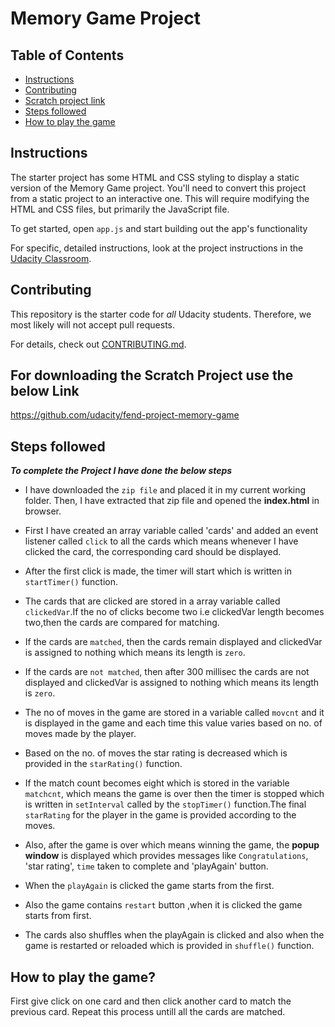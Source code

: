 # Memory Game Project

## Table of Contents

-   [Instructions](#instructions)
-   [Contributing](#contributing)
-   [Scratch project link](<#For-downloading-the-Scratch-Project-use-the-below- Link>)
-   [Steps followed](<#Steps-followed>)
-   [How to play the game](<#How-to-play-the-game?>)

## Instructions

The starter project has some HTML and CSS styling to display a static version of the Memory Game project. You'll need to convert this project from a static project to an interactive one. This will require modifying the HTML and CSS files, but primarily the JavaScript file.

To get started, open `app.js` and start building out the app's functionality

For specific, detailed instructions, look at the project instructions in the [Udacity Classroom](https://classroom.udacity.com/me).

## Contributing

This repository is the starter code for _all_ Udacity students. Therefore, we most likely will not accept pull requests.

For details, check out [CONTRIBUTING.md](CONTRIBUTING.md).

## For downloading the Scratch Project use the below Link

<https://github.com/udacity/fend-project-memory-game>

## Steps followed

 **_To complete the Project I have done the below steps_**

-   I have downloaded the `zip file` and placed it in my current working folder. Then, I have extracted that zip file and opened the **index.html** in browser.

-   First I have created an array variable called 'cards' and  added an event listener called `click` to all the cards which means  whenever I have clicked the card, the corresponding card should be displayed.

-   After the first click is made, the timer will start which is written in `startTimer()` function.

-   The cards that are clicked are stored in a array variable called `clickedVar`.If the no of clicks become two i.e clickedVar length becomes two,then the cards are compared for matching.

-   If the cards are  `matched`, then the cards remain displayed and clickedVar is assigned to nothing which means its length is `zero`.

-   If the cards are  `not matched`, then after 300 millisec the cards are not displayed and clickedVar is assigned to nothing which means its length is `zero`.

-   The no of moves in the game are stored in a variable called `movcnt` and it is displayed in the game and each time this value varies based on no. of moves made by the player.

-   Based on the no. of moves the star rating is decreased which is provided in the `starRating()` function.

-   If the match count becomes eight which is stored in the variable `matchcnt`, which means the game is over then the timer is stopped which is written in `setInterval` called by the `stopTimer()` function.The final `starRating` for the player in the game is provided according to the moves.

-   Also, after the game is over which means winning the game, the  **popup window** is displayed which provides messages like `Congratulations`, 'star rating', `time` taken to complete and 'playAgain' button.

-   When the `playAgain` is clicked the game starts from the first.

-   Also the game contains `restart` button ,when it is clicked the game starts from first.

-   The cards also shuffles when the playAgain is clicked and also when the game is restarted or reloaded which is provided in `shuffle()` function.

## How to play the game?

First give click on one card and then click another card to match the previous card. Repeat this process untill all the cards are matched.
